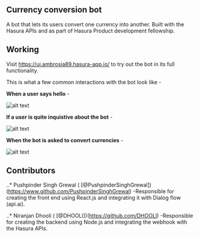## Currency conversion bot

A bot that lets its users convert one currency into another. Built with the Hasura APIs and as part of Hasura Product development fellowship.

## Working

Visit https://ui.ambrosia89.hasura-app.io/ to try out the bot in its full functionality.

This is what a  few common interactions with the bot look like -

**When a user says hello** -

![alt text](https://github.com/PushpinderSinghGrewal/currency-conversion-bot/blob/master/microservices/ui/app/src/image1.png)


**If a user is quite inquistive about the bot** - 

![alt text](https://github.com/PushpinderSinghGrewal/currency-conversion-bot/blob/master/microservices/ui/app/src/image2.png)

**When the bot is asked to convert currencies** -

![alt text](https://github.com/PushpinderSinghGrewal/currency-conversion-bot/blob/master/microservices/ui/app/src/image3.png)


## Contributors

..* Pushpinder Singh Grewal ( [@PushpinderSinghGrewal])(https://www.github.com/PushpinderSinghGrewal) -Responsible for creating the front end using React.js and integrating it with Dialog flow (api.ai).

..* Niranjan Dhooli  ( [@DHOOLI])(https://github.com/DHOOLI) -Responsible for creating the backend using Node.js and integrating the webhook with the Hasura APIs.
